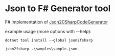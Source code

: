 # Json to F# Generator tool

F# implementation of [Json2CSharpCodeGenerator](https://github.com/Json2CSharp/Json2CSharpCodeGenerator)

example usage (more options with --help):

`dotnet tool install --global json2fsharp`

`json2fsharp .\samples\sample.json`

